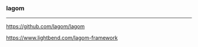 ### lagom
---
https://github.com/lagom/lagom

https://www.lightbend.com/lagom-framework

```scala

```

```java

```

```sh


```
